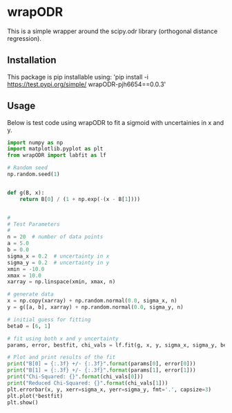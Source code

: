 # wrapODR
This is a simple wrapper around the scipy.odr library (orthogonal distance regression).

## Installation
This package is pip installable using:
'pip install -i https://test.pypi.org/simple/ wrapODR-pjh6654==0.0.3'

## Usage
Below is test code using wrapODR to fit a sigmoid with uncertainies in x and y.

```python
import numpy as np
import matplotlib.pyplot as plt
from wrapODR import labfit as lf

# Random seed
np.random.seed(1)


def g(B, x):
    return B[0] / (1 + np.exp(-(x - B[1])))


#
# Test Parameters
#
n = 20  # number of data points
a = 5.0
b = 0.0
sigma_x = 0.2  # uncertainty in x
sigma_y = 0.2  # uncertainty in y
xmin = -10.0
xmax = 10.0
xarray = np.linspace(xmin, xmax, n)

# generate data
x = np.copy(xarray) + np.random.normal(0.0, sigma_x, n)
y = g([a, b], xarray) + np.random.normal(0.0, sigma_y, n)

# initial guess for fitting
beta0 = [6, 1]

# fit using both x and y uncertainty
params, error, bestfit, chi_vals = lf.fit(g, x, y, sigma_x, sigma_y, beta0=beta0)

# Plot and print results of the fit
print("B[0] = {:.3f} +/- {:.3f}".format(params[0], error[0]))
print("B[1] = {:.3f} +/- {:.3f}".format(params[1], error[1]))
print("Chi-Squared: {}".format(chi_vals[0]))
print("Reduced Chi-Squared: {}".format(chi_vals[1]))
plt.errorbar(x, y, xerr=sigma_x, yerr=sigma_y, fmt='.', capsize=3)
plt.plot(*bestfit)
plt.show()
```

